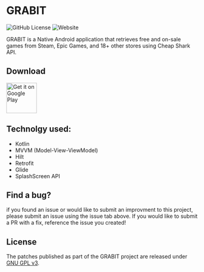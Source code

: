 # GRABIT
![GitHub License](https://img.shields.io/github/license/usef-elsayed/Grabit)
![Website](https://img.shields.io/website?url=https%3A%2F%2Fplay.google.com%2Fstore%2Fapps%2Fdetails%3Fid%3Dcom.yousefelsayed.gamescheap&label=Google%20Play)


GRABIT is a Native Android application that retrieves free and on-sale games from Steam, Epic Games, and 18+ other stores using Cheap Shark API.

## Download

<a href="https://play.google.com/store/apps/details?id=com.yousefelsayed.gamescheap"><img alt="Get it on Google Play" src="https://play.google.com/intl/en_us/badges/images/generic/en_badge_web_generic.png" height="80"/></a>

## Technolgy used:

- Kotlin
- MVVM (Model-View-ViewModel)
- Hilt
- Retrofit
- Glide
- SplashScreen API

## Find a bug?

if you found an issue or would like to submit an improvment to this project, please submit an issue using the issue tab above. If you would like to submit a PR with a fix, reference the issue you created!

## License

The patches published as part of the GRABIT project are released under [GNU GPL v3](./LICENSE).
